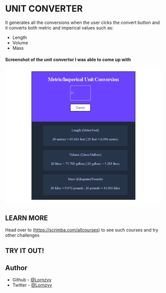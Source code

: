 # UNIT CONVERTER
It generates all the conversions when the user clcks the convert button and it converts both metric and imperical values such as:
- Length
- Volume
- Mass

#### Screenshot of the unit convertor I was able to come up with
![screenshot of the unit converter](./images/unit-converter.png)

## LEARN MORE
Head over to (https://scrimba.com/allcourses) to see such courses and try other challenges


## TRY IT OUT!

## Author
- Github - [@Lornzyy](https://github.com/Lornzyy/)
- Twitter - [@Lornzyy](https://www.twitter.com/Lornzyy)
